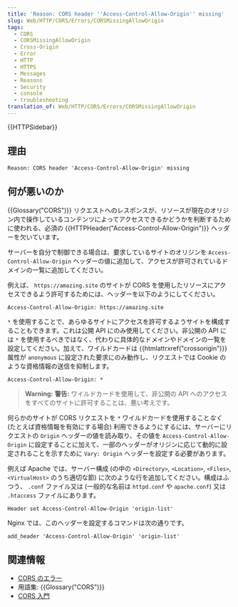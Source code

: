 ```yaml
---
title: 'Reason: CORS header ''Access-Control-Allow-Origin'' missing'
slug: Web/HTTP/CORS/Errors/CORSMissingAllowOrigin
tags:
  - CORS
  - CORSMissingAllowOrigin
  - Cross-Origin
  - Error
  - HTTP
  - HTTPS
  - Messages
  - Reasons
  - Security
  - console
  - troubleshooting
translation_of: Web/HTTP/CORS/Errors/CORSMissingAllowOrigin
---
```

{{HTTPSidebar}}

## 理由

```
Reason: CORS header 'Access-Control-Allow-Origin' missing
```

## 何が悪いのか

{{Glossary("CORS")}} リクエストへのレスポンスが、リソースが現在のオリジン内で操作しているコンテンツによってアクセスできるかどうかを判断するために使われる、必須の {{HTTPHeader("Access-Control-Allow-Origin")}} ヘッダーを欠いています。

サーバーを自分で制御できる場合は、要求しているサイトのオリジンを `Access-Control-Allow-Origin` ヘッダーの値に追加して、アクセスが許可されているドメインの一覧に追加してください。

例えば、 `https://amazing.site` のサイトが CORS を使用したリソースにアクセスできるよう許可するためには、ヘッダーを以下のようにしてください。

```
Access-Control-Allow-Origin: https://amazing.site
```

`*` を使用することで、あらゆるサイトにアクセスを許可するようサイトを構成することもできます。これは公開 API にのみ使用してください。非公開の API には `*` を使用するべきではなく、代わりに具体的なドメインやドメインの一覧を設定してください。加えて、ワイルドカードは {{htmlattrxref("crossorigin")}} 属性が `anonymous` に設定された要求にのみ動作し、リクエストでは Cookie のような資格情報の送信を抑制します。

```
Access-Control-Allow-Origin: *
```

> **Warning:** **警告:** ワイルドカードを使用して、非公開の API へのアクセスをすべてのサイトに許可することは、悪い考えです。

何らかのサイトが CORS リクエストを `*` ワイルドカードを使用すること*なく* (たとえば資格情報を有効にする場合) 利用できるようにするには、サーバーにリクエストの `Origin` ヘッダーの値を読み取り、その値を `Access-Control-Allow-Origin` に設定することに加えて、一部のヘッダーがオリジンに応じて動的に設定されることを示すために `Vary: Origin` ヘッダーを設定する必要があります。

例えば Apache では、サーバー構成 (の中の `<Directory>`, `<Location>`, `<Files>`, `<VirtualHost>` のうち適切な節) に次のような行を追加してください。構成はふつう、 `.conf` ファイル又は (一般的な名前は `httpd.conf` や `apache.conf`) 又は `.htaccess` ファイルにあります。

```
Header set Access-Control-Allow-Origin 'origin-list'
```

Nginx では、このヘッダーを設定するコマンドは次の通りです。

```
add_header 'Access-Control-Allow-Origin' 'origin-list'
```

## 関連情報

- [CORS のエラー](/ja/docs/Web/HTTP/CORS/Errors)
- 用語集: {{Glossary("CORS")}}
- [CORS 入門](/ja/docs/Web/HTTP/CORS)
